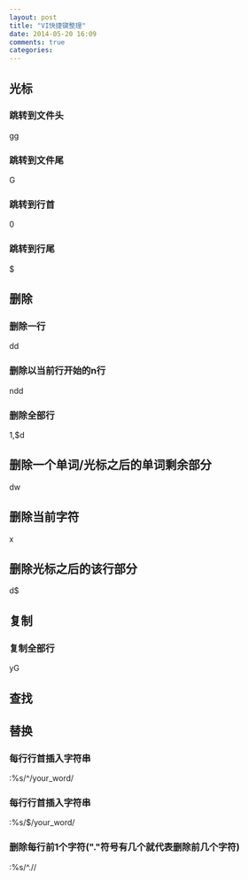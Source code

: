 ```yaml
---
layout: post
title: "VI快捷键整理"
date: 2014-05-20 16:09
comments: true
categories: 
---
```

## 光标 ##
### 跳转到文件头 ###
gg
### 跳转到文件尾 ###
G
### 跳转到行首 ###
0
### 跳转到行尾 ###
$
## 删除 ##
### 删除一行 ###
dd
### 删除以当前行开始的n行 ###
ndd
### 删除全部行 ###
1,$d
## 删除一个单词/光标之后的单词剩余部分 ##
dw
## 删除当前字符 ##
x
## 删除光标之后的该行部分 ##
d$
## 复制 ##
### 复制全部行 ###
yG
## 查找 ##

## 替换 ##
### 每行行首插入字符串 ###
:%s/^/your_word/
### 每行行首插入字符串 ###
:%s/$/your_word/
### 删除每行前1个字符("."符号有几个就代表删除前几个字符) ###
:%s/^.//
